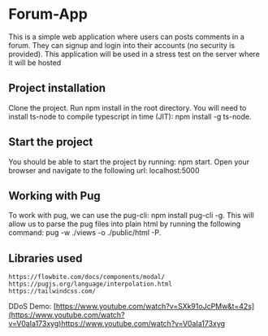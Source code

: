 # Forum-App
This is a simple web application where users can posts comments in a forum. They can signup and login into their accounts (no security is provided). This application will be used in a stress test on the server where it will be hosted

## Project installation
Clone the project. Run npm install in the root directory. You will need to install ts-node to compile typescript in time (JIT): npm install -g ts-node. 

## Start the project
You should be able to start the project by running: npm start. Open your browser and navigate to the following url: localhost:5000

## Working with Pug
To work with pug, we can use the pug-cli: npm install pug-cli -g. This will allow us to parse the pug files into plain html by running the following command: pug -w ./views -o ./public/html -P.

## Libraries used
```
https://flowbite.com/docs/components/modal/
https://pugjs.org/language/interpolation.html
https://tailwindcss.com/
```

DDoS Demo: [https://www.youtube.com/watch?v=SXk91oJcPMw&t=42s](https://www.youtube.com/watch?v=V0aIa173xyg)https://www.youtube.com/watch?v=V0aIa173xyg
